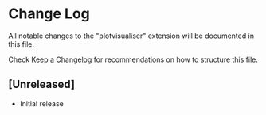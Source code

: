 # Change Log

All notable changes to the "plotvisualiser" extension will be documented in this file.

Check [Keep a Changelog](http://keepachangelog.com/) for recommendations on how to structure this file.

## [Unreleased]

- Initial release